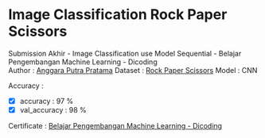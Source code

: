 # Image Classification Rock Paper Scissors
Submission Akhir - Image Classification use Model Sequential - Belajar Pengembangan Machine Learning - Dicoding \
Author : [Anggara Putra Pratama](https://www.dicoding.com/users/anggaraputrapratama)
Dataset : [Rock Paper Scissors](https://github.com/dicodingacademy/assets/releases/download/release/rockpaperscissors.zip) 
Model :  CNN 

Accuracy :
- [x] accuracy     : 97 %
- [x] val_accuracy : 98 %

Certificate :  [Belajar Pengembangan Machine Learning - Dicoding](https://www.dicoding.com/certificates/MRZMK929NPYQ)
